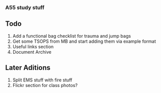 ### A55 study stuff
## Todo
1. Add a functional bag checklist for trauma and jump bags
2. Get some TSOPS from MB and start adding them via example format
3. Useful links section
4. Document Archive

## Later Aditions
1. Split EMS stuff with fire stuff
2. Flickr section for class photos?
